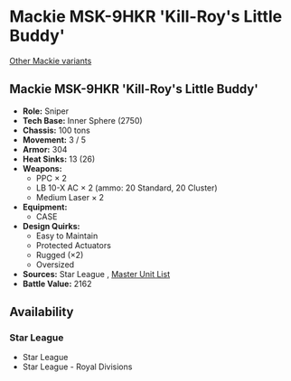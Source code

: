 # Mackie MSK-9HKR 'Kill-Roy's Little Buddy' 

[Other Mackie variants](../mackie.md) 

## Mackie MSK-9HKR 'Kill-Roy's Little Buddy' 

- **Role:** Sniper 
- **Tech Base:** Inner Sphere (2750) 
- **Chassis:** 100 tons 
- **Movement:** 3 / 5 
- **Armor:** 304 
- **Heat Sinks:** 13 (26) 
- **Weapons:** 
  - PPC × 2 
  - LB 10-X AC × 2 (ammo: 20 Standard, 20 Cluster) 
  - Medium Laser × 2 
- **Equipment:** 
  - CASE 
- **Design Quirks:** 
  - Easy to Maintain 
  - Protected Actuators 
  - Rugged (×2) 
  - Oversized 
- **Sources:** Star League , [Master Unit List](http://masterunitlist.info/Unit/Details/5876) 
- **Battle Value:** 2162 

## Availability 

### Star League 

- Star League 
- Star League - Royal Divisions 

